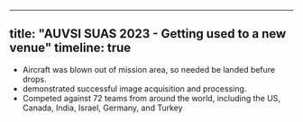 
---
title: "AUVSI SUAS 2023 - Getting used to a new venue"
timeline: true
---

* Aircraft was blown out of mission area, so needed be landed befure drops.
* demonstrated successful image acquisition and processing.
* Competed against 72 teams from around the world, including the US, Canada, India, Israel, Germany, and Turkey

